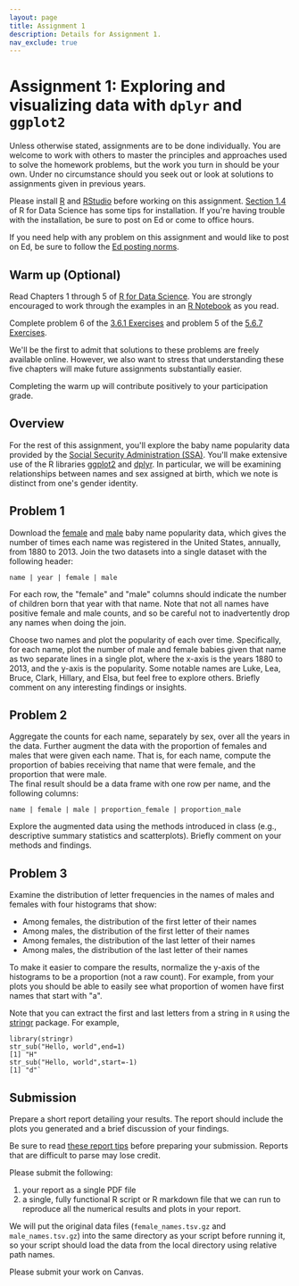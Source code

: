 ```yaml
---
layout: page
title: Assignment 1
description: Details for Assignment 1. 
nav_exclude: true
---
```


# Assignment 1: Exploring and visualizing data with `dplyr` and `ggplot2`

Unless otherwise stated, assignments are to be done individually.
You are welcome to work with others to master the principles and approaches used to
solve the homework problems, but the work you turn in should be your own.
Under no circumstance should you seek out or look at solutions to assignments given in previous years.

Please install [R](http://cran.rstudio.com/) and [RStudio](http://www.rstudio.com/) before working on this assignment.
[Section 1.4](https://r4ds.had.co.nz/introduction.html#prerequisites) of R for Data Science has some tips for installation.
If you're having trouble with the installation, be sure to post on Ed or come to office hours.

If you need help with any problem on this assignment and would like to post on Ed, be sure to follow the [Ed posting norms](../ed_tips).

## Warm up (Optional)

Read Chapters 1 through 5 of [R for Data Science](https://r4ds.had.co.nz/). You are strongly encouraged to work through the examples in an [R Notebook](https://bookdown.org/yihui/rmarkdown/notebook.html) as you read. 

Complete problem 6 of the [3.6.1 Exercises](https://r4ds.had.co.nz/data-visualisation.html#exercises-3) and problem 5 of the [5.6.7 Exercises](https://r4ds.had.co.nz/transform.html#exercises-12).

We'll be the first to admit that solutions to these problems are freely available online. However, we also want to stress that understanding these five chapters will make future assignments substantially easier.

Completing the warm up will contribute positively to your participation grade. 


## Overview

For the rest of this assignment, you'll explore the baby name popularity data provided by the [Social Security Administration (SSA)](http://www.ssa.gov/oact/babynames/limits.html).
You'll make extensive use of the R libraries [ggplot2](https://ggplot2.tidyverse.org/) and [dplyr](http://dplyr.tidyverse.org/).
In particular, we will be examining relationships between names and sex assigned at birth, which we note is distinct
from one's gender identity.

## Problem 1

Download the [female](assets/hw1/female_names.tsv.gz) and [male](assets/hw1/male_names.tsv.gz) baby name popularity data, which
gives the number of times each name was registered in the United States,
annually, from 1880 to 2013.
Join the two datasets into a single dataset with the following header:

`name | year | female | male`

For each row, the "female" and "male" columns should indicate the number of children born that year with that name. 
Note that not all names have positive female and male counts, and so
be careful not to inadvertently drop any names when doing the join.	

Choose two names and plot the popularity of each over time. 
Specifically, for each name, plot the number of male and female babies given that name
as two separate lines in a single plot, where the x-axis is the years 1880 to 2013,
and the y-axis is the popularity.
Some notable names are Luke,
Lea, Bruce, Clark, Hillary, and Elsa,
but feel free to explore others.
Briefly comment on any interesting findings or insights.	

## Problem 2

Aggregate the counts for each name, separately by sex, 
over all the years in the data. 
Further augment the data with the proportion of females and males that were
given each name. That is, for each name, compute the proportion of babies receiving that name 
that were female, and the proportion that were male.	
The final result should be a data frame with one row per name, and the following columns:

`name | female | male | proportion_female | proportion_male`

Explore the augmented data using the methods introduced in class 
(e.g., descriptive summary statistics and scatterplots).
Briefly comment on your methods and findings.

## Problem 3

Examine the distribution of letter frequencies in the names of males and females with four histograms that show:

- Among females, the distribution of the first letter of their names
- Among males, the distribution of the first letter of their names
- Among females, the distribution of the last letter of their names
- Among males, the distribution of the last letter of their names

To make it easier to compare the results, normalize the
y-axis of the histograms to be a proportion (not a raw count).
For example, from your plots you should be able to easily see what proportion of
women have first names that start with "a".

Note that you can extract the first and last letters from a string in `R` using the [stringr](http://cran.r-project.org/web/packages/stringr/) package. For example,

```
library(stringr)
str_sub("Hello, world",end=1)
[1] "H" 
str_sub("Hello, world",start=-1)
[1] "d"`
```

## Submission

Prepare a short report detailing your results. The report should include
the plots you generated and a brief discussion of your findings.

Be sure to read [these report tips](report_tips.md) before preparing your submission. 
Reports that are difficult to parse may lose credit. 

Please submit the following:
1. your report as a single PDF file
2. a single, fully functional R script or R markdown file that we can run to reproduce all the numerical results and plots in your report.

We will put the original data files (`female_names.tsv.gz` and `male_names.tsv.gz`) into 
the same directory as your script before running it, 
so your script should load the data from the local directory using relative path names.

Please submit your work on Canvas.

